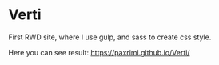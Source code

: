 # Verti
First RWD site, where I use gulp, and sass to create css style. 

Here you can see result: 
https://paxrimi.github.io/Verti/
